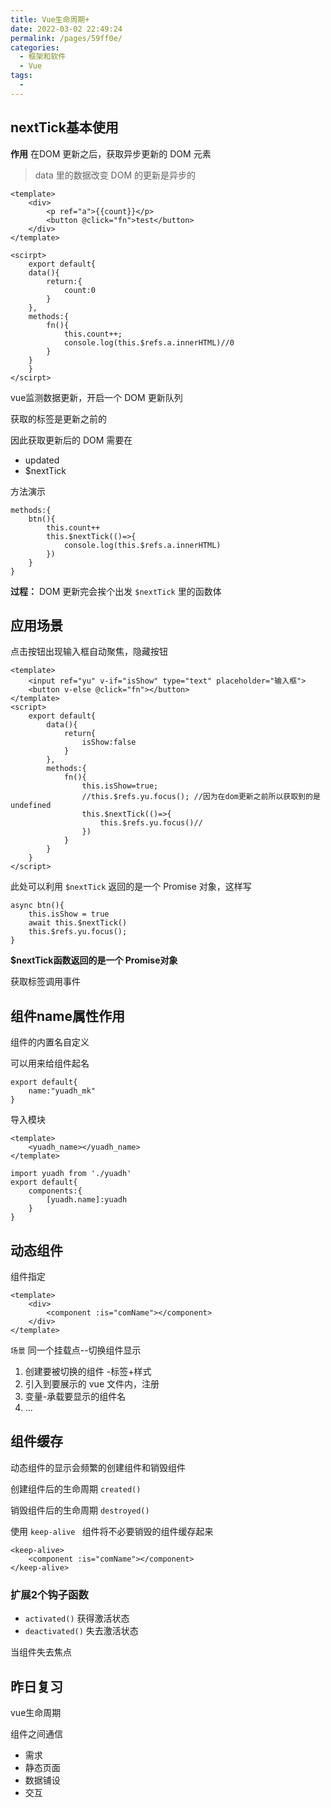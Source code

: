 ```yaml
---
title: Vue生命周期+
date: 2022-03-02 22:49:24
permalink: /pages/59ff0e/
categories:
  - 框架和软件
  - Vue
tags:
  - 
---
```

## nextTick基本使用

**作用** 在DOM 更新之后，获取异步更新的 DOM 元素

> data 里的数据改变 DOM 的更新是异步的

```vue
<template>
	<div>
        <p ref="a">{{count}}</p>
        <button @click="fn">test</button>
    </div>
</template>

<scirpt>
	export default{
    data(){
    	return:{
    		count:0
    	}
    },
    methods:{
    	fn(){
    		this.count++;
   			console.log(this.$refs.a.innerHTML)//0
    	}
    }
    }
</scirpt>
```

vue监测数据更新，开启一个 DOM 更新队列

获取的标签是更新之前的



因此获取更新后的 DOM 需要在

- updated
- $nextTick

方法演示

```vue
methods:{
	btn(){
		this.count++
		this.$nextTick(()=>{
			console.log(this.$refs.a.innerHTML)
		})
	}
}
```

**过程：** DOM 更新完会挨个出发 `$nextTick` 里的函数体

## 应用场景

点击按钮出现输入框自动聚焦，隐藏按钮



```vue 
<template>
	<input ref="yu" v-if="isShow" type="text" placeholder="输入框">
	<button v-else @click="fn"></button>
</template>
<script>
    export default{
        data(){
            return{
                isShow:false
            }
        },
        methods:{
            fn(){
                this.isShow=true;
                //this.$refs.yu.focus(); //因为在dom更新之前所以获取到的是 undefined 
                this.$nextTick(()=>{
                    this.$refs.yu.focus()//
                })
            }
        }
    }
</script>
```

此处可以利用 `$nextTick` 返回的是一个 Promise 对象，这样写

```vue
async btn(){
	this.isShow = true
	await this.$nextTick()
	this.$refs.yu.focus();
}
```





**$nextTick函数返回的是一个 Promise对象**

获取标签调用事件



## 组件name属性作用

组件的内置名自定义

可以用来给组件起名

```vue
export default{
	name:"yuadh_mk"
}
```

导入模块

```vue
<template>
	<yuadh_name></yuadh_name>
</template>

import yuadh from './yuadh'
export default{
    components:{
        [yuadh.name]:yuadh
    }
}
```







## 动态组件

组件指定

```vue
<template>
	<div>
        <component :is="comName"></component>
    </div>
</template>
```

`场景` 同一个挂载点--切换组件显示

1. 创建要被切换的组件 -标签+样式
2. 引入到要展示的 vue 文件内，注册
3. 变量-承载要显示的组件名
4. ...





## 组件缓存

动态组件的显示会频繁的创建组件和销毁组件

创建组件后的生命周期 `created()`

销毁组件后的生命周期 `destroyed()`



使用 `keep-alive ` 组件将不必要销毁的组件缓存起来

```vue
<keep-alive>
	<component :is="comName"></component>
</keep-alive>
```



### 扩展2个钩子函数

- `activated()`	获得激活状态
- `deactivated()`    失去激活状态

当组件失去焦点





## 昨日复习

vue生命周期

组件之间通信



- 需求
- 静态页面
- 数据铺设
- 交互

















































